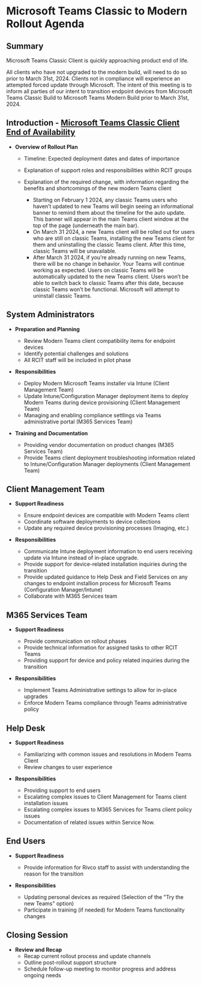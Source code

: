 # Microsoft Teams Classic to Modern Rollout Agenda

## Summary
Microsoft Teams Classic Client is quickly approaching product end of life. 

All clients who have not upgraded to the modern build, will need to do so prior to March 31st, 2024. Clients not in compliance will experience an attempted forced update through Microsoft.
The intent of this meeting is to inform all parties of our intent to transition endpoint devices from Microsoft Teams Classic Build to Microsoft Teams Modern Build prior to March 31st, 2024.

## Introduction - [Microsoft Teams Classic Client End of Availability](https://learn.microsoft.com/en-us/microsoftteams/teams-classic-client-end-of-availability)
- **Overview of Rollout Plan**
  - Timeline: Expected deployment dates and dates of importance
  - Explanation of support roles and responsibilities within RCIT groups
  - Explanation of the required change, with information regarding the benefits and shortcomings of the new modern Teams client

    - Starting on February 1 2024, any classic Teams users who haven’t updated to new Teams will begin seeing an informational banner to remind them about the timeline for the auto update. This banner will appear in the main Teams client window at the top of the page (underneath the main bar).
    - On March 31 2024, a new Teams client will be rolled out for users who are still on classic Teams, installing the new Teams client for them and uninstalling the classic Teams client. After this time, classic Teams will be unavailable.
    - After March 31 2024, if you’re already running on new Teams, there will be no change in behavior. Your Teams will continue working as expected. Users on classic Teams will be automatically updated to the new Teams client. Users won’t be able to switch back to classic Teams after this date, because classic Teams won’t be functional. Microsoft will attempt to uninstall classic Teams.

## System Administrators
- **Preparation and Planning**
  
  - Review Modern Teams client compatibility items for endpoint devices
  - Identify potential challenges and solutions
  - All RCIT staff will be included in pilot phase

- **Responsibilities**
  
  - Deploy Modern Microsoft Teams installer via Intune (Client Management Team)
  - Update Intune/Configuration Manager deployment items to deploy Modern Teams during device provisioning (Client Management Team)
  - Managing and enabling compliance settlings via Teams administrative portal (M365 Services Team)

- **Training and Documentation**

  - Providing vendor documentation on product changes (M365 Services Team)
  - Provide Teams client deployment troubleshooting information related to Intune/Configuration Manager deployments (Client Management Team)
 
## Client Management Team

- **Support Readiness**

  - Ensure endpoint devices are compatible with Modern Teams client
  - Coordinate software deployments to device collections
  - Update any required device provisioning processes (Imaging, etc.) 

- **Responsibilities**
  - Communicate Intune deployment information to end users receiving update via Intune instead of in-place upgrade.
  - Provide support for device-related installation inquiries during the transition
  - Provide updated guidance to Help Desk and Field Services on any changes to endpoint installion process for Microsoft Teams (Configuration Manager/Intune)
  - Collaborate with M365 Services team
 
## M365 Services Team

- **Support Readiness**
  - Provide communication on rollout phases
  - Provide technical information for assigned tasks to other RCIT Teams
  - Providing support for device and policy related inquiries during the transition

- **Responsibilities**
  - Implement Teams Administrative settings to allow for in-place upgrades
  - Enforce Modern Teams compliance through Teams administrative policy

## Help Desk

- **Support Readiness**
  - Familiarizing with common issues and resolutions in Modern Teams Client
  - Review changes to user experience 

- **Responsibilities**
  - Providing support to end users
  - Escalating complex issues to Client Management for Teams client installation issues
  - Escalating complex issues to M365 Services for Teams client policy issues
  - Documentation of related issues within Service Now.

## End Users

- **Support Readiness**
  - Provide information for Rivco staff to assist with understanding the reason for the transition

- **Responsibilities**
  - Updating personal devices as required (Selection of the "Try the new Teams" option)
  - Participate in training (if needed) for Modern Teams functionality changes
  
## Closing Session

- **Review and Recap**
  - Recap current rollout process and update channels
  - Outline post-rollout support structure
  - Schedule follow-up meeting to monitor progress and address ongoing needs
